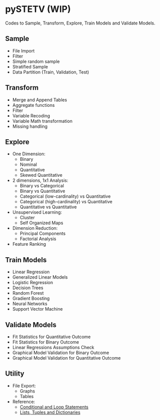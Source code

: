 # pySTETV (WIP)
Codes to Sample, Transform, Explore, Train Models and Validate Models.

## Sample
- File Import
- Filter
- Simple random sample
- Stratified Sample
- Data Partition (Train, Validation, Test)
## Transform
- Merge and Append Tables
- Aggregate functions
- Filter
- Variable Recoding
- Variable Math transformation
- Missing handling
## Explore
* One Dimension:
  - Binary 
  - Nominal
  - Quantitative
  - Skewed Quantitative
* 2 dimensions, 1x1 Analysis:
  - Binary vs Categorical
  - Binary vs Quantitative
  - Categorical (low-cardinality) vs Quantitative
  - Categorical (high-cardinality) vs Quantitative
  - Quantitative vs Quantitative
* Unsupervised Learning:
  - Cluster
  - Self Organized Maps
* Dimension Reduction:
  - Principal Components
  - Factorial Analysis
* Feature Ranking
## Train Models
- Linear Regression
- Generalized Linear Models
- Logistic Regression
- Decision Trees
- Random Forest
- Gradient Boosting
- Neural Networks
- Support Vector Machine
## Validate Models
- Fit Statistics for Quantitative Outcome
- Fit Statistics for Binary Outcome
- Linear Regressions Assumptions Check
- Graphical Model Validation for Binary Outcome
- Graphical Model Validation for Quantitative Outcome
## Utility
* File Export:
  - Graphs
  - Tables
* Reference:
  - [Conditional and Loop Statements](https://github.com/danielrferreira/pySTETV/tree/add_lists_helper/Utility/Reference/Conditional%20and%20Loops)
  - [Lists, Tuples and Dictionaries](https://github.com/danielrferreira/pySTETV/tree/add_lists_helper/Utility/Reference/Lists%20Tuples%20and%20Dictionaries)
    
